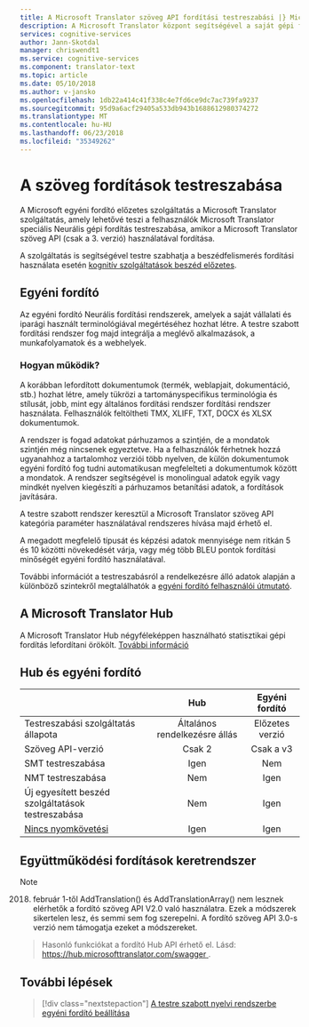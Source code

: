 ```yaml
---
title: A Microsoft Translator szöveg API fordítási testreszabási |} Microsoft Docs
description: A Microsoft Translator központ segítségével a saját gépi fordítás rendszert használ az előnyben részesített terminológia és a stílust.
services: cognitive-services
author: Jann-Skotdal
manager: chriswendt1
ms.service: cognitive-services
ms.component: translator-text
ms.topic: article
ms.date: 05/10/2018
ms.author: v-jansko
ms.openlocfilehash: 1db22a414c41f338c4e7fd6ce9dc7ac739fa9237
ms.sourcegitcommit: 95d9a6acf29405a533db943b1688612980374272
ms.translationtype: MT
ms.contentlocale: hu-HU
ms.lasthandoff: 06/23/2018
ms.locfileid: "35349262"
---
```

# <a name="customize-your-text-translations"></a>A szöveg fordítások testreszabása

A Microsoft egyéni fordító előzetes szolgáltatás a Microsoft Translator szolgáltatás, amely lehetővé teszi a felhasználók Microsoft Translator speciális Neurális gépi fordítás testreszabása, amikor a Microsoft Translator szöveg API (csak a 3. verzió) használatával fordítása. 

A szolgáltatás is segítségével testre szabhatja a beszédfelismerés fordítási használata esetén [kognitív szolgáltatások beszéd előzetes](https://docs.microsoft.com/en-us/azure/cognitive-services/speech-service/).

## <a name="custom-translator"></a>Egyéni fordító
Az egyéni fordító Neurális fordítási rendszerek, amelyek a saját vállalati és iparági használt terminológiával megértéséhez hozhat létre. A testre szabott fordítási rendszer fog majd integrálja a meglévő alkalmazások, a munkafolyamatok és a webhelyek. 

### <a name="how-does-it-work"></a>Hogyan működik?
A korábban lefordított dokumentumok (termék, weblapjait, dokumentáció, stb.) hozhat létre, amely tükrözi a tartományspecifikus terminológia és stílusát, jobb, mint egy általános fordítási rendszer fordítási rendszer használata. Felhasználók feltöltheti TMX, XLIFF, TXT, DOCX és XLSX dokumentumok.  

A rendszer is fogad adatokat párhuzamos a szintjén, de a mondatok szintjén még nincsenek egyeztetve. Ha a felhasználók férhetnek hozzá ugyanahhoz a tartalomhoz verziói több nyelven, de külön dokumentumok egyéni fordító fog tudni automatikusan megfelelteti a dokumentumok között a mondatok.  A rendszer segítségével is monolingual adatok egyik vagy mindkét nyelven kiegészíti a párhuzamos betanítási adatok, a fordítások javítására. 

A testre szabott rendszer keresztül a Microsoft Translator szöveg API kategória paraméter használatával rendszeres hívása majd érhető el.

A megadott megfelelő típusát és képzési adatok mennyisége nem ritkán 5 és 10 közötti növekedését várja, vagy még több BLEU pontok fordítási minőségét egyéni fordító használatával.

További információt a testreszabásról a rendelkezésre álló adatok alapján a különböző szintekről megtalálhatók a [egyéni fordító felhasználói útmutató](http://aka.ms/CustomTranslatorDocs).


## <a name="microsoft-translator-hub"></a>A Microsoft Translator Hub

A Microsoft Translator Hub négyféleképpen használható statisztikai gépi fordítás lefordítani örökölt. [További információ](https://www.microsoft.com/en-us/translator/hub.aspx) 

## <a name="custom-translator-versus-hub"></a>Hub és egyéni fordító

|   | **Hub** | **Egyéni fordító**|
|:-----|:----:|:----:|
|Testreszabási szolgáltatás állapota   | Általános rendelkezésre állás  | Előzetes verzió |
| Szöveg API-verzió  | Csak 2   | Csak a v3 |
| SMT testreszabása | Igen   | Nem | 
| NMT testreszabása | Nem    | Igen |
| Új egyesített beszéd szolgáltatások testreszabása | Nem    | Igen | 
| [Nincs nyomkövetési](http://www.aka.ms/notrace) | Igen   | Igen | 

## <a name="collaborative-translations-framework"></a>Együttműködési fordítások keretrendszer

> [!NOTE]
> 2018. február 1-től AddTranslation() és AddTranslationArray() nem lesznek elérhetők a fordító szöveg API V2.0 való használatra. Ezek a módszerek sikertelen lesz, és semmi sem fog szerepelni. A fordító szöveg API 3.0-s verzió nem támogatja ezeket a módszereket.

>Hasonló funkciókat a fordító Hub API érhető el. Lásd: [ https://hub.microsofttranslator.com/swagger ](https://hub.microsofttranslator.com/swagger). 

## <a name="next-steps"></a>További lépések
> [!div class="nextstepaction"]
> [A testre szabott nyelvi rendszerbe egyéni fordító beállítása](http://aka.ms/CustomTranslatorDocs)
